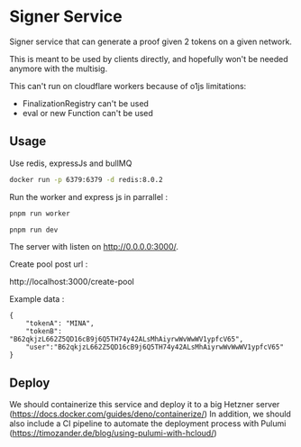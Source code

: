 # Signer Service

Signer service that can generate a proof given 2 tokens on a given network.

This is meant to be used by clients directly, and hopefully won't be needed
anymore with the multisig.

This can't run on cloudflare workers because of o1js limitations:

- FinalizationRegistry can't be used
- eval or new Function can't be used

## Usage

Use redis, expressJs and bullMQ

```bash
docker run -p 6379:6379 -d redis:8.0.2
```

Run the worker and express js in parrallel :

```bash
pnpm run worker
```

```bash
pnpm run dev
```

The server with listen on http://0.0.0.0:3000/.

Create pool post url :

http://localhost:3000/create-pool

Example data :

```
{
    "tokenA": "MINA",
    "tokenB": "B62qkjzL662Z5QD16cB9j6Q5TH74y42ALsMhAiyrwWvWwWV1ypfcV65",
    "user":"B62qkjzL662Z5QD16cB9j6Q5TH74y42ALsMhAiyrwWvWwWV1ypfcV65"
}
```

## Deploy

We should containerize this service and deploy it to a big Hetzner server
(https://docs.docker.com/guides/deno/containerize/) In addition, we should also
include a CI pipeline to automate the deployment process with Pulumi
(https://timozander.de/blog/using-pulumi-with-hcloud/)
